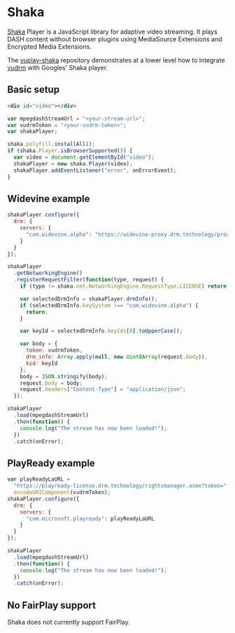 # Shaka

[Shaka](https://shaka-player-demo.appspot.com/docs/api/tutorial-welcome.html) Player is a JavaScript library for adaptive video streaming. It plays DASH content without browser plugins using MediaSource Extensions and Encrypted Media Extensions.

The [vuplay-shaka](https://github.com/Vualto/vuplay-shaka) repository demonstrates at a lower level how to integrate [vudrm](https://docs.vualto.com/projects/vudrm/en/latest/index.html) with Googles' Shaka player.

## Basic setup

```html
<div id="video"></div>
```

```javascript
var mpegdashStreamUrl = "<your-stream-url>";
var vudrmToken = "<your-vudrm-token>";
var shakaPlayer;

shaka.polyfill.installAll();
if (shaka.Player.isBrowserSupported()) {
  var video = document.getElementById("video");
  shakaPlayer = new shaka.Player(video);
  shakaPlayer.addEventListener("error", onErrorEvent);
}
```

## Widevine example

```javascript
shakaPlayer.configure({
  drm: {
    servers: {
      "com.widevine.alpha": "https://widevine-proxy.drm.technology/proxy"
    }
  }
});

shakaPlayer
  .getNetworkingEngine()
  .registerRequestFilter(function(type, request) {
    if (type != shaka.net.NetworkingEngine.RequestType.LICENSE) return;

    var selectedDrmInfo = shakaPlayer.drmInfo();
    if (selectedDrmInfo.keySystem !== "com.widevine.alpha") {
      return;
    }

    var keyId = selectedDrmInfo.keyIds[0].toUpperCase();

    var body = {
      token: vudrmToken,
      drm_info: Array.apply(null, new Uint8Array(request.body)),
      kid: keyId
    };
    body = JSON.stringify(body);
    request.body = body;
    request.headers["Content-Type"] = "application/json";
  });

shakaPlayer
  .load(mpegdashStreamUrl)
  .then(function() {
    console.log("The stream has now been loaded!");
  })
  .catch(onError);
```

## PlayReady example

```javascript
var playReadyLaURL =
  "https://playready-license.drm.technology/rightsmanager.asmx?token=" +
  encodeURIComponent(vudrmToken);
shakaPlayer.configure({
  drm: {
    servers: {
      "com.microsoft.playready": playReadyLaURL
    }
  }
});

shakaPlayer
  .load(mpegdashStreamUrl)
  .then(function() {
    console.log("The stream has now been loaded!");
  })
  .catch(onError);
```

## No FairPlay support

Shaka does not currently support FairPlay.
